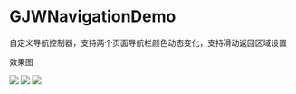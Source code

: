 # GJWNavigationDemo
自定义导航控制器，支持两个页面导航栏颜色动态变化，支持滑动返回区域设置

效果图

<!--![](http://img0.ph.126.net/UX_iEuh8KqBNwQg_Lk0UnQ==/6631672497095687484.png)-->
![](http://img1.ph.126.net/sYtMX8s43_YjJ2TBm_89Vg==/6631546053258490588.png)
![](http://img1.ph.126.net/-BSo4oc35pTeHrovbZkO8A==/6631823130188694274.png)
![](http://img1.ph.126.net/Z1SxImbNDGNbSy5P7NixtQ==/6631548252281746126.png)

